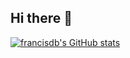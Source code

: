 ## Hi there 👋

[![francisdb's GitHub stats](https://github-readme-stats.vercel.app/api?username=francisdb&show=reviews,discussions_started,discussions_answered,prs_merged,prs_merged_percentage)](https://github.com/anuraghazra/github-readme-stats)

<!--
**francisdb/francisdb** is a ✨ _special_ ✨ repository because its `README.md` (this file) appears on your GitHub profile.

Here are some ideas to get you started:

- 🔭 I’m currently working on ...
- 🌱 I’m currently learning ...
- 👯 I’m looking to collaborate on ...
- 🤔 I’m looking for help with ...
- 💬 Ask me about ...
- 📫 How to reach me: ...
- 😄 Pronouns: ...
- ⚡ Fun fact: ...
-->
